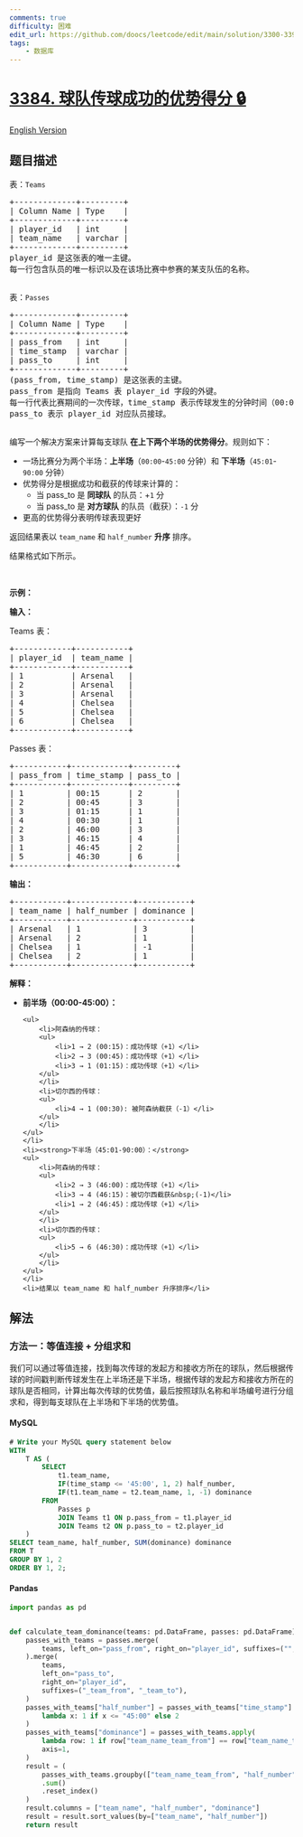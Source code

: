 ```yaml
---
comments: true
difficulty: 困难
edit_url: https://github.com/doocs/leetcode/edit/main/solution/3300-3399/3384.Team%20Dominance%20by%20Pass%20Success/README.md
tags:
    - 数据库
---
```


<!-- problem:start -->

# [3384. 球队传球成功的优势得分 🔒](https://leetcode.cn/problems/team-dominance-by-pass-success)

[English Version](/solution/3300-3399/3384.Team%20Dominance%20by%20Pass%20Success/README_EN.md)

## 题目描述

<!-- description:start -->

<p>表：<code>Teams</code></p>

<pre>
+-------------+---------+
| Column Name | Type    |
+-------------+---------+
| player_id   | int     |
| team_name   | varchar | 
+-------------+---------+
player_id 是这张表的唯一主键。
每一行包含队员的唯一标识以及在该场比赛中参赛的某支队伍的名称。

</pre>

<p>表：<code>Passes</code></p>

<pre>
+-------------+---------+
| Column Name | Type    |
+-------------+---------+
| pass_from   | int     |
| time_stamp  | varchar |
| pass_to     | int     |
+-------------+---------+
(pass_from, time_stamp) 是这张表的主键。
pass_from 是指向 Teams 表 player_id 字段的外键。
每一行代表比赛期间的一次传球，time_stamp 表示传球发生的分钟时间（00:00-90:00），
pass_to 表示 player_id 对应队员接球。

</pre>

<p>编写一个解决方案来计算每支球队&nbsp;<strong>在上下两个半场的优势得分</strong>。规则如下：</p>

<ul>
	<li>一场比赛分为两个半场：<strong>上半场</strong>（<code>00:00</code>-<code><font face="monospace">45:00</font></code>&nbsp;分钟）和&nbsp;<strong>下半场</strong>（<code>45:01</code>-<code>90:00</code>&nbsp;分钟）</li>
	<li>优势得分是根据成功和截获的传球来计算的：
	<ul>
		<li>当 pass_to 是 <strong>同球队</strong>&nbsp;的队员：+<code>1</code> 分</li>
		<li>当 pass_to 是 <strong>对方球队</strong>&nbsp;的队员（截获）：<code>-1</code> 分</li>
	</ul>
	</li>
	<li>更高的优势得分表明传球表现更好</li>
</ul>

<p>返回结果表以&nbsp;<code>team_name</code> 和&nbsp;<code>half_number</code> <strong>升序</strong>&nbsp;排序。</p>

<p>结果格式如下所示。</p>

<p>&nbsp;</p>

<p><strong class="example">示例：</strong></p>

<div class="example-block">
<p><strong>输入：</strong></p>

<p>Teams 表：</p>

<pre class="example-io">
+------------+-----------+
| player_id  | team_name |
+------------+-----------+
| 1          | Arsenal   |
| 2          | Arsenal   |
| 3          | Arsenal   |
| 4          | Chelsea   |
| 5          | Chelsea   |
| 6          | Chelsea   |
+------------+-----------+
</pre>

<p>Passes 表：</p>

<pre class="example-io">
+-----------+------------+---------+
| pass_from | time_stamp | pass_to |
+-----------+------------+---------+
| 1         | 00:15      | 2       |
| 2         | 00:45      | 3       |
| 3         | 01:15      | 1       |
| 4         | 00:30      | 1       |
| 2         | 46:00      | 3       |
| 3         | 46:15      | 4       |
| 1         | 46:45      | 2       |
| 5         | 46:30      | 6       |
+-----------+------------+---------+
</pre>

<p><strong>输出：</strong></p>

<pre class="example-io">
+-----------+-------------+-----------+
| team_name | half_number | dominance |
+-----------+-------------+-----------+
| Arsenal   | 1           | 3         |
| Arsenal   | 2           | 1         |
| Chelsea   | 1           | -1        |
| Chelsea   | 2           | 1         |
+-----------+-------------+-----------+
</pre>

<p><strong>解释：</strong></p>

<ul>
	<li><strong>前半场（00:00-45:00）：</strong>

    <ul>
    	<li>阿森纳的传球：
    	<ul>
    		<li>1 → 2 (00:15)：成功传球（+1）</li>
    		<li>2 → 3 (00:45)：成功传球（+1）</li>
    		<li>3 → 1 (01:15)：成功传球（+1）</li>
    	</ul>
    	</li>
    	<li>切尔西的传球：
    	<ul>
    		<li>4 → 1 (00:30): 被阿森纳截获（-1）</li>
    	</ul>
    	</li>
    </ul>
    </li>
    <li><strong>下半场（45:01-90:00）：</strong>
    <ul>
    	<li>阿森纳的传球：
    	<ul>
    		<li>2 → 3 (46:00)：成功传球（+1）</li>
    		<li>3 → 4 (46:15)：被切尔西截获&nbsp;(-1)</li>
    		<li>1 → 2 (46:45)：成功传球（+1）</li>
    	</ul>
    	</li>
    	<li>切尔西的传球：
    	<ul>
    		<li>5 → 6 (46:30)：成功传球（+1）</li>
    	</ul>
    	</li>
    </ul>
    </li>
    <li>结果以 team_name 和 half_number 升序排序</li>

</ul>
</div>

<!-- description:end -->

## 解法

<!-- solution:start -->

### 方法一：等值连接 + 分组求和

我们可以通过等值连接，找到每次传球的发起方和接收方所在的球队，然后根据传球的时间戳判断传球发生在上半场还是下半场，根据传球的发起方和接收方所在的球队是否相同，计算出每次传球的优势值，最后按照球队名称和半场编号进行分组求和，得到每支球队在上半场和下半场的优势值。

<!-- tabs:start -->

#### MySQL

```sql
# Write your MySQL query statement below
WITH
    T AS (
        SELECT
            t1.team_name,
            IF(time_stamp <= '45:00', 1, 2) half_number,
            IF(t1.team_name = t2.team_name, 1, -1) dominance
        FROM
            Passes p
            JOIN Teams t1 ON p.pass_from = t1.player_id
            JOIN Teams t2 ON p.pass_to = t2.player_id
    )
SELECT team_name, half_number, SUM(dominance) dominance
FROM T
GROUP BY 1, 2
ORDER BY 1, 2;
```

#### Pandas

```python
import pandas as pd


def calculate_team_dominance(teams: pd.DataFrame, passes: pd.DataFrame) -> pd.DataFrame:
    passes_with_teams = passes.merge(
        teams, left_on="pass_from", right_on="player_id", suffixes=("", "_team_from")
    ).merge(
        teams,
        left_on="pass_to",
        right_on="player_id",
        suffixes=("_team_from", "_team_to"),
    )
    passes_with_teams["half_number"] = passes_with_teams["time_stamp"].apply(
        lambda x: 1 if x <= "45:00" else 2
    )
    passes_with_teams["dominance"] = passes_with_teams.apply(
        lambda row: 1 if row["team_name_team_from"] == row["team_name_team_to"] else -1,
        axis=1,
    )
    result = (
        passes_with_teams.groupby(["team_name_team_from", "half_number"])["dominance"]
        .sum()
        .reset_index()
    )
    result.columns = ["team_name", "half_number", "dominance"]
    result = result.sort_values(by=["team_name", "half_number"])
    return result
```

<!-- tabs:end -->

<!-- solution:end -->

<!-- problem:end -->
